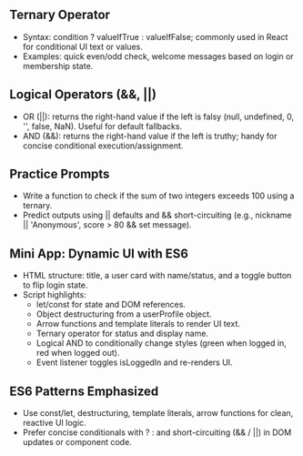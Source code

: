 ## Ternary Operator
- Syntax: condition ? valueIfTrue : valueIfFalse; commonly used in React for conditional UI text or values.  
- Examples: quick even/odd check, welcome messages based on login or membership state.  

## Logical Operators (&&, ||)
- OR (||): returns the right-hand value if the left is falsy (null, undefined, 0, '', false, NaN). Useful for default fallbacks.  
- AND (&&): returns the right-hand value if the left is truthy; handy for concise conditional execution/assignment.  

## Practice Prompts
- Write a function to check if the sum of two integers exceeds 100 using a ternary.  
- Predict outputs using || defaults and && short-circuiting (e.g., nickname || 'Anonymous', score > 80 && set message).  

## Mini App: Dynamic UI with ES6
- HTML structure: title, a user card with name/status, and a toggle button to flip login state.  
- Script highlights:  
  - let/const for state and DOM references.  
  - Object destructuring from a userProfile object.  
  - Arrow functions and template literals to render UI text.  
  - Ternary operator for status and display name.  
  - Logical AND to conditionally change styles (green when logged in, red when logged out).  
  - Event listener toggles isLoggedIn and re-renders UI.  

## ES6 Patterns Emphasized
- Use const/let, destructuring, template literals, arrow functions for clean, reactive UI logic.  
- Prefer concise conditionals with ? : and short-circuiting (&& / ||) in DOM updates or component code.  
